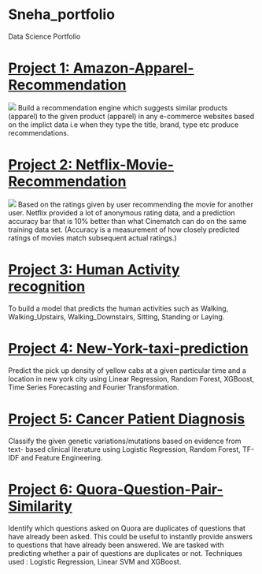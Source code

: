 # Sneha_portfolio
Data Science Portfolio

# [Project 1: Amazon-Apparel-Recommendation](https://github.com/Snehitha17/Amazon-Apparel-Recommendation)
<img src='https://camo.githubusercontent.com/f5d3cfebee0e073792efa7a704539cf04c49eda0/68747470733a2f2f327861777830676d756479343731706f3532376c627863642d7770656e67696e652e6e6574646e612d73736c2e636f6d2f77702d636f6e74656e742f75706c6f6164732f323031372f30352f616d617a6f6e66617368696f6e2e6a7067'>
Build a recommendation engine which suggests similar products (apparel) to the given product (apparel) in any e-commerce websites based on the implict data i.e when they type the title, brand, type etc produce recommendations.

# [Project 2: Netflix-Movie-Recommendation](https://github.com/Snehitha17/Netflix-Movie-Recommendation)
<img
src='https://www.google.com/url?sa=i&url=https%3A%2F%2Fgithub.com%2Fa4ankan%2FNetFlix-Movie-Recommendation&psig=AOvVaw2_rFTrCZHu7-BMhOb46Cfx&ust=1597932408027000&source=images&cd=vfe&ved=0CAIQjRxqFwoTCOjKiJ-4p-sCFQAAAAAdAAAAABAD'>
Based on the ratings given by user recommending the movie for another user.
Netflix provided a lot of anonymous rating data, and a prediction accuracy bar that is 10% better than what Cinematch can do on the same training data set. (Accuracy is a measurement of how closely predicted ratings of movies match subsequent actual ratings.)

# [Project 3: Human Activity recognition](https://github.com/Snehitha17/human-activity-recognition)

To build a model that predicts the human activities such as Walking, Walking_Upstairs, Walking_Downstairs, Sitting, Standing or Laying.

# [Project 4: New-York-taxi-prediction](https://github.com/Snehitha17/New-York-taxi-prediction)

Predict the pick up density of yellow cabs at a given particular time and a location in new york city using Linear Regression, Random Forest, XGBoost, Time Series Forecasting and Fourier Transformation.

# [Project 5: Cancer Patient Diagnosis](https://github.com/Snehitha17/Cancer-Diagnosis)

Classify the given genetic variations/mutations based on evidence from text- based clinical literature using Logistic Regression, Random Forest, TF-IDF and Feature Engineering.

# [Project 6: Quora-Question-Pair-Similarity](https://github.com/Snehitha17/Quora-question-pair-similarity)

Identify which questions asked on Quora are duplicates of questions that have already been asked. This could be useful to instantly provide answers to questions that have already been answered. We are tasked with predicting whether a pair of questions are duplicates or not. Techniques used : Logistic Regression, Linear SVM and XGBoost.
